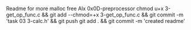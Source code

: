 Readme for more malloc free Alx 0x0D-preprocessor
chmod u+x 3-get_op_func.c && git add --chmod=+x 3-get_op_func.c && git commit -m 'task 03 3-calc.h' && git push
git add . && git commit -m 'created readme'
